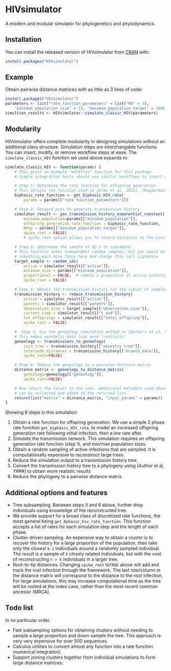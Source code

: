 
<!-- README.md is generated from README.Rmd. Please edit that file -->

# HIVsimulator

<!-- badges: start -->
<!-- badges: end -->

A modern and modular simulator for phylogenetics and phylodynamics.

<!-- One short paragraph about simulation -->

## Installation

You can install the released version of HIVsimulator from
[CRAN](https://CRAN.R-project.org) with:

``` r
install.packages("HIVsimulator")
```

## Example

Obtain pairwise distance matrices with as little as 3 lines of code:

``` r
install.packages("HIVsimulator")
parameters <- list("rate_function_parameters" = list("R0" = 5),
    "minimum_population_size" = 15, "maximum_population_target" = 100)
simultion_results <- HIVsimulator::simulate_classic_HIV(parameters)
```

## Modularity

HIVsimulator offers complete modularity in designing simulations without
an additional class structure. Simulation steps are interchangable
functions. You can insert, modify, or remove workflow steps at ease. The
`simulate_classic_HIV` function we used above expands to:

``` r
simulate_classic_HIV <- function(params) {
    # This gives an example "workflow" function for this package.
    # Simple integration tests should use similar workflows to insert changes.

    # Step 1: Determine the rate function for offspring generation
    # This obtains the function used in [Graw et al. 2012], [Kupperman et al. 2022]
    biphasic_rate_function <- get_biphasic_HIV_rate(
        params = params[["rate_function_parameters"]])

    # Step 2: Forward pass to generate transmission history
    simulator_result <- gen_transmission_history_exponential_constant(
        minimum_population=params[["minimum_population"]],
        offspring_generation_rate_function = biphasic_rate_function,
        NPop = params[["maximum_population_target"]],
        spike_root = FALSE)
        # spike root option allows you to record distances to the initial infection

    # Step 3: determine the sample of ID's to subsample.
    # This function takes independent random samples, but you could do
    # something much more fancy here and change this call signature
    target_sample <- random_ids(
        active = simulator_result[["active"]],
        minimum_size = params[["minimum_population"]],
        proportional = FALSE,  # sample a proportion of active infections
        spike_root = FALSE)

    # Step 4: Obtain the transmission history for the subset of sampled individuals
    transmission_history <- reduce_transmission_history(
        active = simulator_result[["active"]],
        parents = simulator_result[["parents"]],
        observation_size = target_sample[["observation_size"]],
        current_step = simulator_result[["t_end"]],
        tot_offsprings = simulator_result[["total_offspring"]],
        spike_root = FALSE)

    #  Step 5: Use the geneology simulation method in [Authors et al. Y###]
    # This makes synthetic data look more "realistic"
    geneology <- transmissions_to_geneology(
        join_tree = transmission_history[["ancestry tree"]],
        internode_distances = transmission_history[["branch_data"]],
        spike_root=FALSE)

    # Step 6: Reduce the geneology to a pairwise distance matrix
    distance_matrix <- geneology_to_distance_matrix(
        geneology=geneology[["geneology"]],
        spike_root=FALSE)

    # Now return the result to the user. Additional metadata used above
    # can be collected and added to the returned list.
    return(list("matrix" = distance_matrix, "input_params" = params))
}
```

Showing 6 steps in this simulation:

1.  Obtain a rate function for offspring generation. We use a simple 2
    phase rate function `get_biphasic_HIV_rate`, to model an increased
    offspring generation rate following initial infection, then a low
    rate after.
2.  Simulate the transmission network. This simulation requires an
    offspring generation rate function (step 1), and min/max population
    sizes.
3.  Obtain a random sampling of active infections that are sampled. It
    is computationally expensive to reconstruct large trees.
4.  Reduce the simulation output to a transmission history tree.
5.  Convert the transmission history tree to a phylogeny using \[Author
    et al, Y###\] to obtain more realistic results
6.  Reduce the phylogeny to a pairwise distance matrix.

## Additional options and features

-   Tree subsampling. Between steps 5 and 6 above, further drop
    individuals using knowledge of the reconstructed tree.
-   We provide support for a broad class of discretized rate functions,
    the most general being `get_Kphasic_hiv_rate_function`. This
    function accepts a list of rates for each simulation step and the
    length of each phase. <!-- This needs an example -->
-   Cluster-driven sampling. An expensive way to obtain a cluster is to
    recover the history for a large proportion of the population, then
    take only the closest `k-1` indiivduals around a randomly sampled
    individual. The result is a sample of `k` closely related
    individuals, but with the cost of reconstructing `n > k` individuals
    in a larger tree.
-   Root-to-tip distances. Changing `spike_root` to`TRUE` above will add
    and track the root infection through the framework. The last
    row/column in the distance matrix will correspond to the distance to
    the root infection. For large simulations, this may increase
    computational time as the tree will be rooted at the index case,
    rather than the most recent common ancestor (MRCA).

## Todo list

In no particular order.

-   Fast subsampling options for obtaining clusters without needing to
    sample a large proportion and down-sample the tree. This approach is
    very very expensive for over 500 sequences.
-   Calculus utilities to convert almost any function into a rate
    function (numerical integration).
-   Support joining clusters together from individual simulations to
    form large distance matrices.

